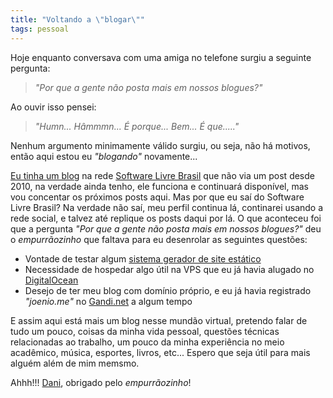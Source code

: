 ```yaml
---
title: "Voltando a \"blogar\""
tags: pessoal
---
```


Hoje enquanto conversava com uma amiga no telefone surgiu a seguinte pergunta:

> _"Por que a gente não posta mais em nossos blogues?"_

Ao ouvir isso pensei:

> _"Humn... Hâmmmn... É porque... Bem... É que....."_

Nenhum argumento minimamente válido surgiu, ou seja, não há motivos, então aqui
estou eu _"blogando"_ novamente...

[Eu tinha um blog](http://softwarelivre.org/joenio) na rede [Software Livre
Brasil](http://softwarelivre.org) que não via um post desde 2010, na verdade
ainda tenho, ele funciona e continuará disponível, mas vou concentar os
próximos posts aqui. Mas por que eu saí do Software Livre Brasil? Na verdade
não saí, meu perfil continua lá, continarei usando a rede social, e talvez até
replique os posts daqui por lá. O que aconteceu foi que a pergunta _"Por que a
gente não posta mais em nossos blogues?"_ deu o _empurrãozinho_ que faltava
para eu desenrolar as seguintes questões:

* Vontade de testar algum [sistema gerador de site estático](http://www.staticgen.com)
* Necessidade de hospedar algo útil na VPS que eu já havia alugado no [DigitalOcean](http://www.digitalocean.com)
* Desejo de ter meu blog com domínio próprio, e eu já havia registrado _"joenio.me"_ no [Gandi.net](http://gandi.net) a algum tempo

E assim aqui está mais um blog nesse mundão virtual, pretendo falar de tudo um
pouco, coisas da minha vida pessoal, questões técnicas relacionadas ao
trabalho, um pouco da minha experiência no meio acadêmico, música, esportes,
livros, etc... Espero que seja útil para mais alguém além de mim memsmo.

Ahhh!!! [Dani](http://softwarelivre.org/dani), obrigado pelo _empurrãozinho_!
